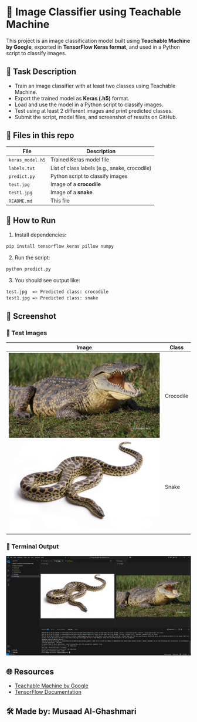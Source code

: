 # 🧠 Image Classifier using Teachable Machine

This project is an image classification model built using **Teachable Machine by Google**, exported in **TensorFlow Keras format**, and used in a Python script to classify images.

## 📌 Task Description

- Train an image classifier with at least two classes using Teachable Machine.
- Export the trained model as **Keras (.h5)** format.
- Load and use the model in a Python script to classify images.
- Test using at least 2 different images and print predicted classes.
- Submit the script, model files, and screenshot of results on GitHub.

## 📁 Files in this repo

| File            | Description                          |
|-----------------|--------------------------------------|
| `keras_model.h5` | Trained Keras model file             |
| `labels.txt`     | List of class labels (e.g., snake, crocodile) |
| `predict.py`     | Python script to classify images     |
| `test.jpg`       | Image of a **crocodile**             |
| `test1.jpg`      | Image of a **snake**                 |
| `README.md`      | This file                            |

## 🧪 How to Run

1. Install dependencies:

```bash
pip install tensorflow keras pillow numpy
```
2. Run the script:
```bash
python predict.py
```
3. You should see output like:
```bash
test.jpg  => Predicted class: crocodile
test1.jpg => Predicted class: snake
```
## 📸 Screenshot

### 🔹 Test Images

| Image | Class |
|-------|-------|
| ![Crocodile](./test.jpg) | Crocodile |
| ![Snake](./test1.jpg) | Snake |

### 🔹 Terminal Output
![Model Output](./output.png)

## 🌐 Resources
- [Teachable Machine by Google](https://teachablemachine.withgoogle.com/)
- [TensorFlow Documentation](https://www.tensorflow.org/)

## 🛠 Made by: Musaad Al-Ghashmari
